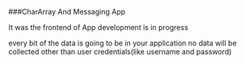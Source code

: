 ###CharArray And Messaging App

It was the frontend of App development is in progress

every bit of the data is going to be in your application no data will be collected other than user credentials(like username and password)
